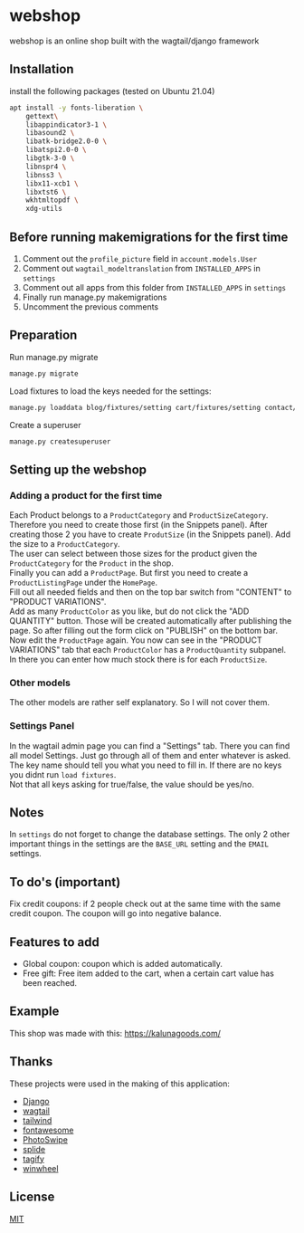 # webshop

webshop is an online shop built with the wagtail/django framework

## Installation

install the following packages (tested on Ubuntu 21.04)

```bash
apt install -y fonts-liberation \
    gettext\
    libappindicator3-1 \
    libasound2 \
    libatk-bridge2.0-0 \
    libatspi2.0-0 \
    libgtk-3-0 \
    libnspr4 \
    libnss3 \
    libx11-xcb1 \
    libxtst6 \
    wkhtmltopdf \
    xdg-utils
```

## Before running makemigrations for the first time
1. Comment out the `profile_picture` field in `account.models.User`
1. Comment out `wagtail_modeltranslation` from `INSTALLED_APPS` in `settings`
1. Comment out all apps from this folder from `INSTALLED_APPS` in `settings`
1. Finally run manage.py makemigrations
1. Uncomment the previous comments

## Preparation
Run manage.py migrate
```bash
manage.py migrate
```
Load fixtures to load the keys needed for the settings:
``` bash
manage.py loaddata blog/fixtures/setting cart/fixtures/setting contact/fixtures/setting home/fixtures/title order/fixtures/country order/fixtures/setting order/fixtures/shipping_method shop/fixtures/setting winwheel/fixtures/winwheel
```
Create a superuser
``` bash
manage.py createsuperuser
```

## Setting up the webshop
### Adding a product for the first time
Each Product belongs to a `ProductCategory` and `ProductSizeCategory`. Therefore you need to create those first (in the Snippets panel). After creating those 2 you have to create `ProdutSize` (in the Snippets panel). Add the size to a `ProductCategory`.  
The user can select between those sizes for the product given the `ProductCategory` for the `Product` in the shop.  
Finally you can add a `ProductPage`. But first you need to create a `ProductListingPage` under the `HomePage`.  
Fill out all needed fields and then on the top bar switch from "CONTENT" to "PRODUCT VARIATIONS".  
Add as many `ProductColor` as you like, but do not click the "ADD QUANTITY" button.
Those will be created automatically after publishing the page.
So after filling out the form click on "PUBLISH" on the bottom bar. 
Now edit the `ProductPage` again. You now can see in the "PRODUCT VARIATIONS" tab that each `ProductColor` has a `ProductQuantity` subpanel. In there you can enter how much stock there is for each `ProductSize`.

### Other models
The other models are rather self explanatory. So I will not cover them.

### Settings Panel
In the wagtail admin page you can find a "Settings" tab. There you can find all model Settings. Just go through all of them and enter whatever is asked. The key name should tell you what you need to fill in. If there are no keys you didnt run `load fixtures`.  
Not that all keys asking for true/false, the value should be yes/no.

## Notes
In `settings` do not forget to change the database settings. The only 2 other important things in the settings are the `BASE_URL` setting and the `EMAIL` settings.

## To do's (important)
Fix credit coupons: if 2 people check out at the same time with the same credit coupon. The coupon will go into negative balance. 

## Features to add
* Global coupon: coupon which is added automatically.
* Free gift: Free item added to the cart, when a certain cart value has been reached.

## Example
This shop was made with this:
https://kalunagoods.com/

## Thanks
These projects were used in the making of this application:
* [Django](https://github.com/django/django)
* [wagtail](https://github.com/wagtail/wagtail)
* [tailwind](https://github.com/tailwindlabs/tailwindcss)
* [fontawesome](https://github.com/FortAwesome/Font-Awesome)
* [PhotoSwipe](https://github.com/dimsemenov/PhotoSwipe)
* [splide](https://github.com/Splidejs/splide)
* [tagify](https://github.com/yairEO/tagify)
* [winwheel](https://github.com/zarocknz/javascript-winwheel)

## License
[MIT](https://choosealicense.com/licenses/mit/)
